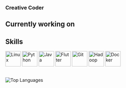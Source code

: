 ### Creative Coder

<!--
**dastjead/dastjead** is a ✨ _special_ ✨ repository because its `README.md` (this file) appears on your GitHub profile.

Here are some ideas to get you started:

- 🔭 I’m currently working on ...
- 🌱 I’m currently learning ...
- 👯 I’m looking to collaborate on ...
- 🤔 I’m looking for help with ...
- 💬 Ask me about ...
- 📫 How to reach me: ...
- 😄 Pronouns: ...
- ⚡ Fun fact: ...
-->


## Currently working on
<!--
* [**Permalang Compiler**](https://github.com/nic-obert/permalang)
* [**Database Management System**](https://github.com/nic-obert/nodedb)
* [**Logging As A Service**](https://github.com/nic-obert/laas)
-->

## Skills
<span>
  <img src="https://api.iconify.design/logos:linux-tux.svg" alt="Linux" width=48 height=48>
  <img src="https://api.iconify.design/logos:python.svg" alt="Python" width=48 height=48>
  <img src="https://api.iconify.design/logos:java.svg" alt="Java" width=48 height=48>
  <img src="https://api.iconify.design/logos:flutter.svg" alt="Flutter" width=48 height=48>
  <img src="https://api.iconify.design/logos:git-icon.svg" alt="Git" width=48 height=48>
  <img src="https://api.iconify.design/logos:hadoop.svg" alt="Hadoop" width=48 height=48>
  <img src="https://api.iconify.design/logos:docker-icon.svg" alt="Docker" width=48 height=48>
</span>

<!-- <img src="" alt="" width=48 height=48> -->

<br>
<br>

![Top Languages](https://github-readme-stats.vercel.app/api/top-langs/?username=dastjead&langs_count=5)

<!--

## Open for collaboration
Contact me on dastjead@gmail.com or on the medias below.

## Reach me on

[<img src="https://api.iconify.design/akar-icons:stack-overflow-fill.svg?color=orange" width=48 height=48>][stackoverflow]
[<img src="https://api.iconify.design/logos:reddit-icon.svg" width=48 height=48>][reddit]
[<img src="https://api.iconify.design/bx:bxl-quora.svg?color=red" width=48 height=48>][quora]
[<img src="https://api.iconify.design/logos:telegram.svg" width=48 height=48>][telegram]
[<img src="https://api.iconify.design/logos:discord-icon.svg" width=48 height=48>][discord]

-->


<!-- 
[stackoverflow]: https://stackoverflow.com/users/11811412/nicholas-obert
[reddit]: https://www.reddit.com/user/Obertuba
[quora]: https://www.quora.com/profile/Nicholas-Obert-2
[telegram]: https://t.me/nic_obert
[skype]: https://join.skype.com/invite/n5msanzDhNET
[discord]: https://discord.com/channels/nic#2519

-->
